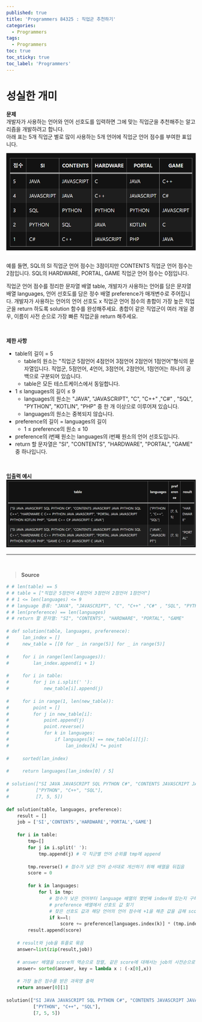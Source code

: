 ```yaml
---
published: true
title: 'Programmers 84325 : 직업군 추천하기'
categories:
  - Programmers
tags:
  - Programmers
toc: true
toc_sticky: true
toc_label: 'Programmers'
---
```


# 성실한 개미

**문제**  
개발자가 사용하는 언어와 언어 선호도를 입력하면 그에 맞는 직업군을 추천해주는 알고리즘을 개발하려고 합니다.  
아래 표는 5개 직업군 별로 많이 사용하는 5개 언어에 직업군 언어 점수를 부여한 표입니다.

![image](https://github.com/222SeungHyun/222SeungHyun.github.io/blob/master/_images/%EC%A7%81%EC%97%85%EA%B5%B0%20%EC%B6%94%EC%B2%9C%ED%95%98%EA%B8%B01.png?raw=true)

예를 들면, SQL의 SI 직업군 언어 점수는 3점이지만 CONTENTS 직업군 언어 점수는 2점입니다. SQL의 HARDWARE, PORTAL, GAME 직업군 언어 점수는 0점입니다.

직업군 언어 점수를 정리한 문자열 배열 table, 개발자가 사용하는 언어를 담은 문자열 배열 languages, 언어 선호도를 담은 정수 배열 preference가 매개변수로 주어집니다. 개발자가 사용하는 언어의 언어 선호도 x 직업군 언어 점수의 총합이 가장 높은 직업군을 return 하도록 solution 함수를 완성해주세요. 총합이 같은 직업군이 여러 개일 경우, 이름이 사전 순으로 가장 빠른 직업군을 return 해주세요.
  
<br>

**제한 사항**  
- table의 길이 = 5
    - table의 원소는 "직업군 5점언어 4점언어 3점언어 2점언어 1점언어"형식의 문자열입니다. 직업군, 5점언어, 4언어, 3점언어, 2점언어, 1점언어는 하나의 공백으로 구분되어 있습니다.
    - table은 모든 테스트케이스에서 동일합니다.
- 1 ≤ languages의 길이 ≤ 9
    - languages의 원소는 "JAVA", "JAVASCRIPT", "C", "C++" ,"C#" , "SQL", "PYTHON", "KOTLIN", "PHP" 중 한 개 이상으로 이루어져 있습니다.
    - languages의 원소는 중복되지 않습니다.
- preference의 길이 = languages의 길이
    - 1 ≤ preference의 원소 ≤ 10
- preference의 i번째 원소는 languages의 i번째 원소의 언어 선호도입니다.
- return 할 문자열은 "SI", "CONTENTS", "HARDWARE", "PORTAL", "GAME" 중 하나입니다.
<br>

**입출력 예시**  
![image](https://github.com/222SeungHyun/222SeungHyun.github.io/blob/master/_images/%EC%A7%81%EC%97%85%EA%B5%B0%20%EC%B6%94%EC%B2%9C%ED%95%98%EA%B8%B02.png?raw=true)
<br>

---

<br>

> **Source**

```python
# # len(table) == 5
# # table = ["직업군 5점언어 4점언어 3점언어 2점언어 1점언어"]
# # 1 <= len(languages) <= 9
# # language 종류: "JAVA", "JAVASCRIPT", "C", "C++" ,"C#" , "SQL", "PYTHON", "KOTLIN", "PHP"
# # len(preference) == len(languages)
# # return 할 문자열: "SI", "CONTENTS", "HARDWARE", "PORTAL", "GAME"

# def solution(table, languages, preferenece):
#     lan_index = []
#     new_table = [[0 for _ in range(5)] for _ in range(5)]
    
#     for i in range(len(languages)):
#         lan_index.append(i + 1)
    
#     for i in table:
#         for j in i.split(' '):
#             new_table[i].append(j)        
    
#     for i in range(1, len(new_table)):
#         point = []
#         for j in new_table[i]:
#             point.append(j)
#             point.reverse()
#             for k in languages:
#                 if languages[k] == new_table[i][j]:
#                     lan_index[k] *= point
                    
#     sorted(lan_index)
                    
#     return languages[lan_index[0] / 5]

# solution(["SI JAVA JAVASCRIPT SQL PYTHON C#", "CONTENTS JAVASCRIPT JAVA PYTHON SQL C++", "HARDWARE C C++ PYTHON JAVA JAVASCRIPT", "PORTAL JAVA JAVASCRIPT PYTHON KOTLIN PHP", "GAME C++ C# JAVASCRIPT C JAVA"],
#          ["PYTHON", "C++", "SQL"],
#          [7, 5, 5])

def solution(table, languages, preference):
    result = []
    job = ['SI','CONTENTS','HARDWARE','PORTAL','GAME']
    
    for i in table:
        tmp=[]
        for j in i.split(' '):
            tmp.append(j) # 각 직군별 언어 순위를 tmp에 append
            
        tmp.reverse() # 점수가 낮은 언어 순서대로 게산하기 위해 배열을 뒤집음
        score = 0
        
        for k in languages:
            for l in tmp:
                # 점수가 낮은 언어부터 language 배열의 몇번째 index에 있는지 구해서
                # preference 배열에서 선호도 값 찾기
                # 찾은 선호도 값과 해당 언어의 언어 점수에 +1을 해준 값을 곱해 score에 누적(배열의 index가 0부터 시작하므로 +1을 해줌)
                if k==l:                    
                    score += preference[languages.index(k)] * (tmp.index(l) + 1)    
        result.append(score)
    
    # result와 job을 튜플로 묶음
    answer=list(zip(result,job))
    
    # answer 배열을 score의 역순으로 정렬, 같은 score에 대해서는 job의 사전순으로 정렬
    answer= sorted(answer, key = lambda x : (-x[0],x))
    
    # 가장 높은 점수를 받은 과목명 출력
    return answer[0][1]

solution(["SI JAVA JAVASCRIPT SQL PYTHON C#", "CONTENTS JAVASCRIPT JAVA PYTHON SQL C++", "HARDWARE C C++ PYTHON JAVA JAVASCRIPT", "PORTAL JAVA JAVASCRIPT PYTHON KOTLIN PHP", "GAME C++ C# JAVASCRIPT C JAVA"],
          ["PYTHON", "C++", "SQL"],
          [7, 5, 5])
```
